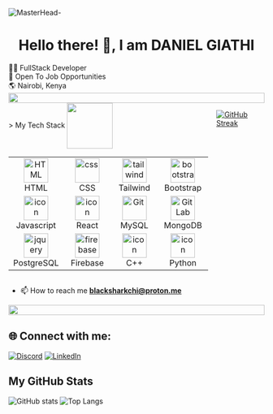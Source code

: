 ![MasterHead](https://usa.bootcampcdn.com/wp-content/uploads/sites/108/2021/03/CDG_blog_post_image_02-2-850x412.jpg)-

<h1 align="center">Hello there! 👋, I am DANIEL GIATHI</h1>
👨‍💻 FullStack Developer
<br />
💼 Open To Job Opportunities
<br />
🌎 Nairobi, Kenya

<img src="https://i.imgur.com/dBaSKWF.gif" height="20" width="100%">
<section style="display: flex; gap: 1rem;">
  <div>
    <div display="flex" gap="1rem">
      <span> > My Tech Stack </span>
      <span><img src="https://media.giphy.com/media/WUlplcMpOCEmTGBtBW/giphy.gif" align="center" width="90" ></span>
    </div>
    <table>
      <tr>
        <td align="center"  width="96">
            <img src="https://skillicons.dev/icons?i=html" width="48" height="48" alt="HTML" />
          <br>HTML
        </td>
        <td align="center" width="96">
            <img src="https://skillicons.dev/icons?i=css" width="48" height="48" alt="css" />
          <br>CSS
        </td>
        <td align="center" width="96">
            <img src="https://skillicons.dev/icons?i=tailwind" width="48" height="48" alt="tailwind" />
          <br>Tailwind
        </td>
        <td align="center"  width="96">
            <img src="https://skillicons.dev/icons?i=bootstrap" width="48" height="48" alt="bootstrap" />
          <br>Bootstrap
        </td>
      </tr>
      <tr>
        <td align="center" width="96">
            <img src="https://techstack-generator.vercel.app/js-icon.svg" alt="icon" width="48" height="48" />
          <br>Javascript
        </td>
        <td align="center" width="96">
            <img src="https://techstack-generator.vercel.app/react-icon.svg" alt="icon" width="48" height="48" />
          <br>React
        </td>
        <td align="center" width="96">
          <img src="https://techstack-generator.vercel.app/mysql-icon.svg" width="48" height="48" alt="Git" />
          <br>MySQL
        </td>
        <td align="center"  width="96">
            <img src="https://skillicons.dev/icons?i=mongodb" width="48" height="48" alt="GitLab" />
          <br>MongoDB
        </td>
      </tr>
     <tr>
       <td align="center" width="96">
            <img src="https://skillicons.dev/icons?i=postgres" width="48" height="48" alt="jquery" />
          <br>PostgreSQL
        </td>
       <td align="center" width="96">
            <img src="https://skillicons.dev/icons?i=firebase" width="48" height="48" alt="firebase" />
          <br>Firebase
        </td>
        <td align="center" width="96">
          <img src="https://techstack-generator.vercel.app/cpp-icon.svg" alt="icon" width="48" height="48" />
          <br>C++
        </td>
        <td align="center" width="96">
          <a href="#macropower-tech">
            <img src="https://techstack-generator.vercel.app/python-icon.svg" alt="icon" width="48" height="48" />
          </a>
          <br>Python
        </td>
     </tr>
    </table>
  </div>

  [![GitHub Streak](https://streak-stats.demolab.com/?user=Giathi-Daniel&theme=dark)](https://git.io/streak-stats)
</section>

- 📫 How to reach me
 **blacksharkchi@proton.me**
<!--📏LINE-->
<img src="https://i.imgur.com/dBaSKWF.gif" height="20" width="100%">

## 🌐 Connect with me:

[![Discord](https://img.shields.io/badge/Discord-%237289DA.svg?logo=discord&logoColor=white)](https://discord.com/channels/@me/1195041521007874139/)
[![LinkedIn](https://img.shields.io/badge/LinkedIn-%230077B5.svg?logo=linkedin&logoColor=white)](https://linkedin.com/in/daniel-giathi-125691250/) 

## My GitHub Stats
![GitHub stats](https://github-readme-stats.vercel.app/api?username=Giathi-Daniel&show_icons=true&theme=radical)
![Top Langs](https://github-readme-stats.vercel.app/api/top-langs/?username=Giathi-Daniel&layout=compact&theme=radical)


